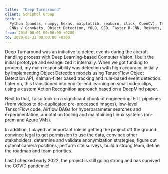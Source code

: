 ```yaml
---
title:  "Deep Turnaround"
client: Schiphol Group
tech: > 
  Python (pandas, numpy, keras, matplotlib, seaborn, click, OpenCV), TensorFlow, TensorFlow Object Detection API, TensorBoard,
  CNNs / ConvNets, Object Detection, YOLO, SSD, Faster R-CNN, ResNets, video activity recognition, Inception-based architectures, multi-task learning, Locality Similarity Hashing, Kalman filter tracking, Airflow, MLflow, Spark, Databricks, PostgreSQL, Linux, Azure
from: 2018-08-01 00:00:00 +0200 
to: 2020-03-31 00:00:00 +0200
---
```

Deep Turnaround was an initiative to detect events during the aircraft handling process with Deep Learning-based Computer Vision. I built the initial prototype and evangelized it internally. When we got funding to proceed, my main responsibility was detection with high accuracy: initially by implementing Object Detection models using TensorFlow Object Detection API, Kalman-filter based tracking and rule-based event detection. Later on, this transitioned into end-to-end learning on small video clips, using a custom Action Recognition approach based on a DeepMind paper. 

Next to that, I also took on a significant chunk of engineering: ETL pipelines (from videos to de-duplicated pre-processed images), low-level TensorFlow code, Airflow DAGs for hyperparameter searches and experimentation, annotation tooling and maintaining Linux systems (on-prem and Azure VMs).

In addition, I played an important role in getting the project off the ground: convince legal to get permission to use the data, convince other stakeholders, determine and validate anonymization strategies, figure out optimal camera positions, perform site surveys, build a strong team, define the roadmap and team priorities.

Last I checked early 2022, the project is still going strong and has survived the COVID pandemic!

